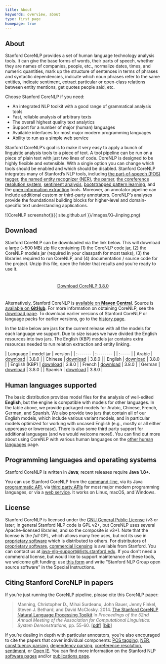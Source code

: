 ```yaml
---
title: About
keywords: overview, about
type: first_page
homepage: true
---
```


## About

Stanford CoreNLP provides a set of human language technology analysis
tools. It can give the base
forms of words, their parts of speech, whether they are names of
companies, people, etc., normalize dates, times, and numeric quantities,
mark up the structure of sentences in terms of
phrases and syntactic dependencies, indicate which noun phrases refer to
the same entities, indicate sentiment, 
extract particular or open-class relations between entity mentions,
get quotes people said, etc. 

Choose Stanford CoreNLP if you need:

* An integrated NLP toolkit with a good range of grammatical analysis tools
* Fast, reliable analysis of arbitrary texts
* The overall highest quality text analytics
* Support for a number of major (human) languages
* Available interfaces for most major modern programming languages
* Ability to run as a simple web service

Stanford CoreNLP’s goal is to
make it very easy to apply a bunch of linguistic analysis tools to a piece
of text. A tool pipeline can be run on a piece of plain text with
just two lines of code. CoreNLP is designed to be highly
flexible and extensible.  With a single option you can change which
tools should be enabled and which should be disabled. 
Stanford CoreNLP integrates many of Stanford&rsquo;s NLP tools,
including [the part-of-speech (POS) tagger](http://nlp.stanford.edu/software/tagger.html), 
[the named entity recognizer (NER)](http://nlp.stanford.edu/software/CRF-NER.html),
[the parser](http://nlp.stanford.edu/software/lex-parser.html),
[the coreference resolution system](http://nlp.stanford.edu/software/dcoref.html),
[sentiment analysis](http://nlp.stanford.edu/sentiment/),
[bootstrapped pattern learning](http://nlp.stanford.edu/software/patternslearning.html),
and the
[open information extraction](http://nlp.stanford.edu/software/openie.html)
tools. Moreover, an annotator pipeline can include additional custom or third-party annotators.
CoreNLP’s analyses provide the foundational building blocks for
higher-level and domain-specific text understanding applications.

![CoreNLP screenshot]({{ site.github.url }}/images/Xi-Jinping.png)


## Download

Stanford CoreNLP can be downloaded via the link below. This will download a large (~500 MB) zip file containing (1) the CoreNLP code jar, (2) the CoreNLP models jar (required in your classpath for most tasks), (3) the libraries required to run CoreNLP, and (4)&nbsp;documentation / source code for the project. Unzip this file, open the folder that results and you're ready to use it.


<div style="text-align:center; margin-top: 5ex; margin-bottom:5ex;"> <a class="downloadbutton" href="http://nlp.stanford.edu/software/stanford-corenlp-full-2017-06-09.zip">Download CoreNLP 3.8.0 </a> </div>

Alternatively, Stanford CoreNLP is [available on **Maven Central**](http://search.maven.org/#search%7Cga%7C1%7Ca%3A%22stanford-corenlp%22).
Source is [available on **GitHub**](https://github.com/stanfordnlp/CoreNLP).
For more information on obtaining CoreNLP, see the [download page](download.html). 
To download earlier versions of Stanford CoreNLP or language packs for earlier versions, go to the [history page](history.html).

In the table below are jars for the current release with all the models for each language we support.
Due to size issues we have divided the English resources into two
jars.  The English (KBP) models jar contains extra resources needed to
run relation extraction and entity linking.

| Language | model jar | version |
| :------- | :-------- | | :----- |
| Arabic  | [download](http://nlp.stanford.edu/software/stanford-arabic-corenlp-2017-06-09-models.jar) | 3.8.0 |
| Chinese | [download](http://nlp.stanford.edu/software/stanford-chinese-corenlp-2017-06-09-models.jar) | 3.8.0 |
| English | [download](http://nlp.stanford.edu/software/stanford-english-corenlp-2017-06-09-models.jar) | 3.8.0 |
| English (KBP) | [download](http://nlp.stanford.edu/software/stanford-english-kbp-corenlp-2017-06-09-models.jar) | 3.8.0 |
| French | [download](http://nlp.stanford.edu/software/stanford-french-corenlp-2017-06-09-models.jar) | 3.8.0 |
| German | [download](http://nlp.stanford.edu/software/stanford-german-corenlp-2017-06-09-models.jar) | 3.8.0 |
| Spanish | [download](http://nlp.stanford.edu/software/stanford-spanish-corenlp-2017-06-09-models.jar) | 3.8.0 |

## Human languages supported

The basic distribution provides model files for the analysis of well-edited **English**,
but the engine is compatible with models for other languages. In the
table above, we provide packaged models for
Arabic, Chinese, French, German, and Spanish.
We also provide two jars that contain all of our
English models, which include various variant models, and in particular models
optimized for working with uncased English (e.g., mostly or all
either uppercase or lowercase).
There is also some third party support for additional languages (and
we would welcome more!). You can find out more about using CoreNLP with
various human languages on the
[other human languages](human-languages.html) page.


## Programming languages and operating systems

Stanford CoreNLP is written in **Java**; recent releases  require **Java 1.8+**.

You can use Stanford CoreNLP from the [command-line](cmdline.html), via its Java
[programmatic API](api.html), via [third party APIs](other-languages.html) for most major modern
programming languages, or via a [web service](corenlp-server.html).
It works on Linux, macOS, and Windows.

## License

Stanford CoreNLP is licensed under the [GNU General Public License](http://www.gnu.org/licenses/gpl.html)
(v3 or later; in general Stanford NLP
code is GPL v2+, but CoreNLP uses several Apache-licensed libraries, and so the composite is v3+).
Note that the license is the <i>full</i> GPL,
which allows many free uses, but not its use in 
[proprietary software](http://www.gnu.org/licenses/gpl-faq.html#GPLInProprietarySystem) 
which is distributed to others.
For distributors of
[proprietary software](http://www.gnu.org/licenses/gpl-faq.html#GPLInProprietarySystem),
[commercial licensing](http://techfinder.stanford.edu/technology_detail.php?ID=29724)
is available from Stanford. You can contact us at 
[java-nlp-support@lists.stanford.edu](mailto:java-nlp-support@lists.stanford.edu).
If you don't need a commercial license, but would like to support
maintenance of these tools, we welcome gift funding:
use [this form](http://giving.stanford.edu/goto/writeingift)
and write "Stanford NLP Group open source software" in the Special Instructions.


## Citing Stanford CoreNLP in papers

If you&rsquo;re just running the CoreNLP pipeline, please cite this CoreNLP paper:

> Manning, Christopher D., Mihai Surdeanu, John Bauer, Jenny Finkel, Steven J. Bethard, and David McClosky. 2014. [The Stanford CoreNLP Natural Language Processing Toolkit](http://nlp.stanford.edu/pubs/StanfordCoreNlp2014.pdf) In *Proceedings of the 52nd Annual Meeting of the Association for Computational Linguistics: System Demonstrations*, pp. 55-60. \[[pdf](http://nlp.stanford.edu/pubs/StanfordCoreNlp2014.pdf)\] \[[bib](http://nlp.stanford.edu/pubs/StanfordCoreNlp2014.bib)\]

If you&rsquo;re dealing in depth with particular annotators,
you&rsquo;re also encouraged to cite the papers that cover individual
components:
[POS tagging](http://nlp.stanford.edu/software/tagger.shtml),
[NER](http://nlp.stanford.edu/software/CRF-NER.shtml),
[constituency parsing](http://nlp.stanford.edu/software/lex-parser.shtml),
[dependency parsing](http://nlp.stanford.edu/software/nndep.shtml),
[coreference resolution](http://nlp.stanford.edu/software/dcoref.shtml),
[sentiment](http://nlp.stanford.edu/sentiment/), or [Open IE](http://nlp.stanford.edu/software/openie.html).
You can find more information on the Stanford NLP
[software pages](http://nlp.stanford.edu/software/) and/or
[publications page](http://nlp.stanford.edu/pubs/).


